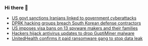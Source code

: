### Hi there 👋

<!--START_SECTION:feed-->
* [US govt sanctions Iranians linked to government cyberattacks](https://www.bleepingcomputer.com/news/security/us-govt-sanctions-iranians-linked-to-government-cyberattacks/)
* [DPRK hacking groups breach South Korean defense contractors](https://www.bleepingcomputer.com/news/security/dprk-hacking-groups-breach-south-korean-defense-contractors/)
* [US imposes visa bans on 13 spyware makers and their families](https://www.bleepingcomputer.com/news/security/us-imposes-visa-bans-on-13-spyware-makers-and-their-families/)
* [Hackers hijack antivirus updates to drop GuptiMiner malware](https://www.bleepingcomputer.com/news/security/hackers-hijack-antivirus-updates-to-drop-guptiminer-malware/)
* [UnitedHealth confirms it paid ransomware gang to stop data leak](https://www.bleepingcomputer.com/news/security/unitedhealth-confirms-it-paid-ransomware-gang-to-stop-data-leak/)
<!--END_SECTION:feed-->

<!--
**frankenk/frankenk** is a ✨ _special_ ✨ repository because its `README.md` (this file) appears on your GitHub profile.

Here are some ideas to get you started:

- 🔭 I’m currently working on ...
- 🌱 I’m currently learning ...
- 👯 I’m looking to collaborate on ...
- 🤔 I’m looking for help with ...
- 💬 Ask me about ...
- 📫 How to reach me: ...
- 😄 Pronouns: ...
- ⚡ Fun fact: ...
-->



